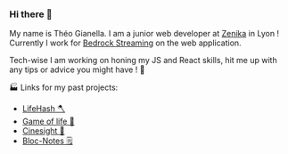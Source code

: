 ### Hi there 👋

My name is Théo Gianella. I am a junior web developer at [Zenika](https://www.zenika.com/) in Lyon ! Currently I work for [Bedrock Streaming](https://bedrockstreaming.com/) on the web application.

Tech-wise I am working on honing my JS and React skills, hit me up with any tips or advice you might have ! 📖

🏭 Links for my past projects:

- [LifeHash 🪓](https://tgianella.github.io/LifeHash/)
- [Game of life 🧫](https://tgianella.github.io/game-of-life/)
- [Cinesight 🍿](https://cinesight.vercel.app/)
- [Bloc-Notes 🗒️](https://tgianella.github.io/bloc-notes/)
<!-- - [Cookin 🍽️](https://the-cookin-project-7e530903ee90.herokuapp.com/) -->
<!-- - [Meowth NFT 🐱](https://meowth-nft-4ed16307d768.herokuapp.com/) -->
<!-- - [Local library 📖](https://locallibrary-express-da3df349d5c6.herokuapp.com/) -->
<!-- - [The Gossip Project 💬](https://the-gossip-project-77f559ad5921.herokuapp.com/) -->

<!--
**TGianella/TGIanella** is a ✨ _special_ ✨ repository because its `README.md` (this file) appears on your GitHub profile.

Here are some ideas to get you started:

- 🔭 I’m currently working on ...
- 🌱 I’m currently learning ...
- 👯 I’m looking to collaborate on ...
- 🤔 I’m looking for help with ...
- 💬 Ask me about ...
- 📫 How to reach me: ...
- 😄 Pronouns: ...
- ⚡ Fun fact: ...
-->
